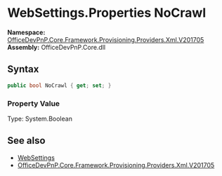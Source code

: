 # WebSettings.Properties NoCrawl
  

**Namespace:** [OfficeDevPnP.Core.Framework.Provisioning.Providers.Xml.V201705](OfficeDevPnP.Core.Framework.Provisioning.Providers.Xml.V201705.md)  
**Assembly:** OfficeDevPnP.Core.dll  
## Syntax
```C#
public bool NoCrawl { get; set; }
```

### Property Value
Type: System.Boolean  

## See also
- [WebSettings](OfficeDevPnP.Core.Framework.Provisioning.Providers.Xml.V201705.WebSettings.md) 
- [OfficeDevPnP.Core.Framework.Provisioning.Providers.Xml.V201705](OfficeDevPnP.Core.Framework.Provisioning.Providers.Xml.V201705.md) 
